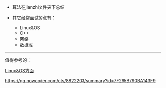 * 算法在jianzhi文件夹下总结

* 其它经常面试的点有：
  * Linux&OS
  * C++
  * 网络
  * 数据库

---

值得参考的：

[Linux&OS方面](http://blog.csdn.net/han_xiaoyang/article/details/11492379)


https://qq.nowcoder.com/cts/8822203/summary?id=7F295B790BA143F9
